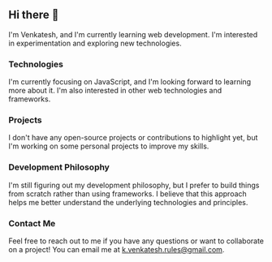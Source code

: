 ## Hi there 👋

I'm Venkatesh, and I'm currently learning web development. I'm interested in experimentation and exploring new technologies.

### Technologies

I'm currently focusing on JavaScript, and I'm looking forward to learning more about it. I'm also interested in other web technologies and frameworks.

### Projects

I don't have any open-source projects or contributions to highlight yet, but I'm working on some personal projects to improve my skills.

### Development Philosophy

I'm still figuring out my development philosophy, but I prefer to build things from scratch rather than using frameworks. I believe that this approach helps me better understand the underlying technologies and principles.

### Contact Me

Feel free to reach out to me if you have any questions or want to collaborate on a project! You can email me at [k.venkatesh.rules@gmail.com](mailto:k.venkatesh.rules@gmail.com).
